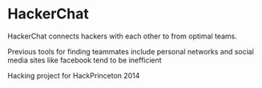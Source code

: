 HackerChat
==========
HackerChat connects hackers with each other to from optimal teams. 

Previous tools for finding teammates include personal networks and social media sites like facebook tend to be inefficient 

Hacking project for HackPrinceton 2014
